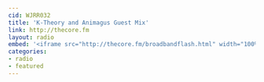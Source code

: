 ```yaml
---
cid: WJRR032
title: 'K-Theory and Animagus Guest Mix'
link: http://thecore.fm
layout: radio
embed: '<iframe src="http://thecore.fm/broadbandflash.html" width="100%" height="350px"></iframe>'
categories:
- radio
- featured
---
```

